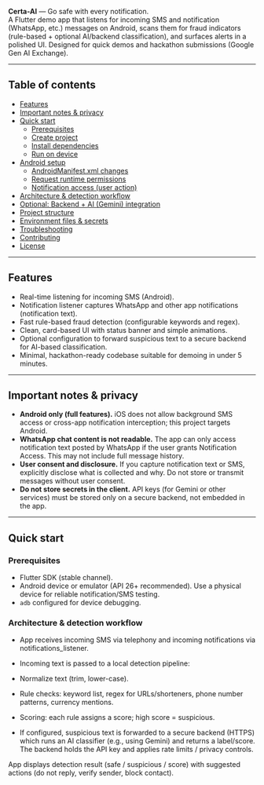**Certa-AI** — Go safe with every notification.  
A Flutter demo app that listens for incoming SMS and notification (WhatsApp, etc.) messages on Android, scans them for fraud indicators (rule-based + optional AI/backend classification), and surfaces alerts in a polished UI. Designed for quick demos and hackathon submissions (Google Gen AI Exchange).

---

## Table of contents

- [Features](#features)  
- [Important notes & privacy](#important-notes--privacy)  
- [Quick start](#quick-start)  
  - [Prerequisites](#prerequisites)  
  - [Create project](#create-project)  
  - [Install dependencies](#install-dependencies)  
  - [Run on device](#run-on-device)  
- [Android setup](#android-setup)  
  - [AndroidManifest.xml changes](#androidmanifestxml-changes)  
  - [Request runtime permissions](#request-runtime-permissions)  
  - [Notification access (user action)](#notification-access-user-action)  
- [Architecture & detection workflow](#architecture--detection-workflow)  
- [Optional: Backend + AI (Gemini) integration](#optional-backend--ai-gemini-integration)  
- [Project structure](#project-structure)  
- [Environment files & secrets](#environment-files--secrets)  
- [Troubleshooting](#troubleshooting)  
- [Contributing](#contributing)  
- [License](#license)

---

## Features

- Real-time listening for incoming SMS (Android).  
- Notification listener captures WhatsApp and other app notifications (notification text).  
- Fast rule-based fraud detection (configurable keywords and regex).  
- Clean, card-based UI with status banner and simple animations.  
- Optional configuration to forward suspicious text to a secure backend for AI-based classification.  
- Minimal, hackathon-ready codebase suitable for demoing in under 5 minutes.

---

## Important notes & privacy

- **Android only (full features).** iOS does not allow background SMS access or cross-app notification interception; this project targets Android.  
- **WhatsApp chat content is not readable.** The app can only access notification text posted by WhatsApp if the user grants Notification Access. This may not include full message history.  
- **User consent and disclosure.** If you capture notification text or SMS, explicitly disclose what is collected and why. Do not store or transmit messages without user consent.  
- **Do not store secrets in the client.** API keys (for Gemini or other services) must be stored only on a secure backend, not embedded in the app.

---

## Quick start

### Prerequisites

- Flutter SDK (stable channel).  
- Android device or emulator (API 26+ recommended). Use a physical device for reliable notification/SMS testing.  
- `adb` configured for device debugging.

### Architecture & detection workflow

- App receives incoming SMS via telephony and incoming notifications via notifications_listener.
- Incoming text is passed to a local detection pipeline:

- Normalize text (trim, lower-case).

- Rule checks: keyword list, regex for URLs/shorteners, phone number patterns, currency mentions.

- Scoring: each rule assigns a score; high score = suspicious.

- If configured, suspicious text is forwarded to a secure backend (HTTPS) which runs an AI classifier (e.g., using Gemini) and returns a label/score. The backend holds the API key and applies rate limits / privacy controls.

App displays detection result (safe / suspicious / score) with suggested actions (do not reply, verify sender, block contact).